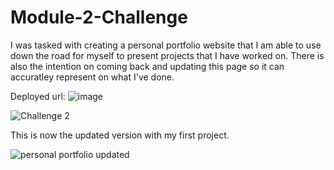 # Module-2-Challenge

I was tasked with creating a personal portfolio website that I am able to use down the road for myself to present projects that I have worked on. There is also the intention on coming back and updating this page so it can accuratley represent on what I've done.

Deployed url: ![image](https://user-images.githubusercontent.com/117688172/213612199-eb81f79b-1582-4be2-a664-2d26b9d82881.png)

![Challenge 2](https://user-images.githubusercontent.com/117688172/205815616-bf0f104a-73d5-41e7-b54b-4110e4006334.png)

This is now the updated version with my first project.

![personal portfolio updated](https://user-images.githubusercontent.com/117688172/213612270-c526092a-7786-4057-b2c9-c07dcfc4a160.jpg)
